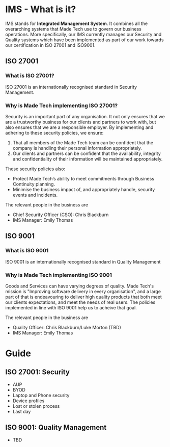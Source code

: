 # IMS - What is it?

IMS stands for **Integrated Management System**. It combines all the overarching systems that Made Tech use to govern our business operations. More specifically, our IMS currently manages our Security and Quality systems which have been implemented as part of our work towards our certification in ISO 27001 and ISO9001. 

## ISO 27001
### What is ISO 27001?
ISO 27001 is an internationally recognised standard in Security Management. 
### Why is Made Tech implementing ISO 27001?
Security is an important part of any organisation. It not only ensures that we are a trustworthy business for our clients and partners to work with, but also ensures that we are a responsible employer. By implementing and adhering to these security policies, we ensure:

1) That all members of the Made Tech team can be confident that the company is handling their personal information appropriately.
2) Our clients and partners can be confident that the availability, integrity and confidentiality of their information will be maintained appropriately.

These security policies also:
 - Protect Made Tech’s ability to meet commitments through Business Continuity planning.
 - Minimise the business impact of, and appropriately handle, security events and incidents.

The relevant people in the business are
- Chief Security Officer (CSO): Chris Blackburn
- IMS Manager: Emily Thomas
 
## ISO 9001
### What is ISO 9001
ISO 9001 is an internationally recognised standard in Quality Management
### Why is Made Tech implementing ISO 9001
Goods and Services can have varying degrees of quality. Made Tech's mission is "Improving software delivery in every organisation", and a large part of that is endeavouring to deliver high quality products that both meet our clients expectations, and meet the needs of real users. The policies implemented in line with ISO 9001 help us to acheive that goal. 

The relevant people in the business are
- Quality Officer: Chris Blackburn/Luke Morton (TBD)
- IMS Manager: Emily Thomas

# Guide

## ISO 27001: Security
 - AUP
 - BYOD
 - Laptop and Phone security
 - Device profiles 
 - Lost or stolen process
 - Last day

## ISO 9001: Quality Management
 - TBD
